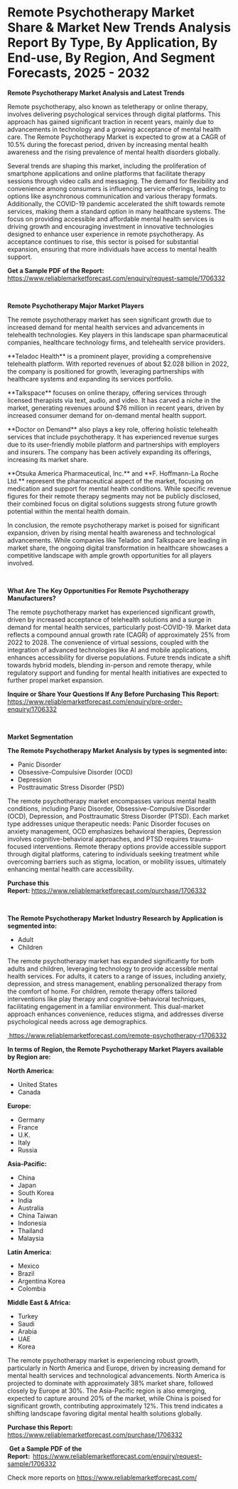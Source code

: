 <p><h1>Remote Psychotherapy Market Share & Market New Trends Analysis Report By Type, By Application, By End-use, By Region, And Segment Forecasts, 2025 - 2032</h1></p><p><strong>Remote Psychotherapy Market Analysis and Latest Trends</strong></p>
<p><p>Remote psychotherapy, also known as teletherapy or online therapy, involves delivering psychological services through digital platforms. This approach has gained significant traction in recent years, mainly due to advancements in technology and a growing acceptance of mental health care. The Remote Psychotherapy Market is expected to grow at a CAGR of 10.5% during the forecast period, driven by increasing mental health awareness and the rising prevalence of mental health disorders globally.</p><p>Several trends are shaping this market, including the proliferation of smartphone applications and online platforms that facilitate therapy sessions through video calls and messaging. The demand for flexibility and convenience among consumers is influencing service offerings, leading to options like asynchronous communication and various therapy formats. Additionally, the COVID-19 pandemic accelerated the shift towards remote services, making them a standard option in many healthcare systems. The focus on providing accessible and affordable mental health services is driving growth and encouraging investment in innovative technologies designed to enhance user experience in remote psychotherapy. As acceptance continues to rise, this sector is poised for substantial expansion, ensuring that more individuals have access to mental health support.</p></p>
<p><strong>Get a Sample PDF of the Report:&nbsp;</strong> <a href="https://www.reliablemarketforecast.com/enquiry/request-sample/1706332?utm_campaign=3528&utm_medium=2&utm_source=Github&utm_content=ia&utm_term=27032025&utm_id=remote-psychotherapy">https://www.reliablemarketforecast.com/enquiry/request-sample/1706332</a></p>
<p>&nbsp;</p>
<p><strong>Remote Psychotherapy Major Market Players</strong></p>
<p><p>The remote psychotherapy market has seen significant growth due to increased demand for mental health services and advancements in telehealth technologies. Key players in this landscape span pharmaceutical companies, healthcare technology firms, and telehealth service providers.</p><p>**Teladoc Health** is a prominent player, providing a comprehensive telehealth platform. With reported revenues of about $2.028 billion in 2022, the company is positioned for growth, leveraging partnerships with healthcare systems and expanding its services portfolio.</p><p>**Talkspace** focuses on online therapy, offering services through licensed therapists via text, audio, and video. It has carved a niche in the market, generating revenues around $76 million in recent years, driven by increased consumer demand for on-demand mental health support.</p><p>**Doctor on Demand** also plays a key role, offering holistic telehealth services that include psychotherapy. It has experienced revenue surges due to its user-friendly mobile platform and partnerships with employers and insurers. The company has been actively expanding its offerings, increasing its market share.</p><p>**Otsuka America Pharmaceutical, Inc.** and **F. Hoffmann-La Roche Ltd.** represent the pharmaceutical aspect of the market, focusing on medication and support for mental health conditions. While specific revenue figures for their remote therapy segments may not be publicly disclosed, their combined focus on digital solutions suggests strong future growth potential within the mental health domain.</p><p>In conclusion, the remote psychotherapy market is poised for significant expansion, driven by rising mental health awareness and technological advancements. While companies like Teladoc and Talkspace are leading in market share, the ongoing digital transformation in healthcare showcases a competitive landscape with ample growth opportunities for all players involved.</p></p>
<p>&nbsp;</p>
<p><strong>What Are The Key Opportunities For Remote Psychotherapy Manufacturers?</strong></p>
<p><p>The remote psychotherapy market has experienced significant growth, driven by increased acceptance of telehealth solutions and a surge in demand for mental health services, particularly post-COVID-19. Market data reflects a compound annual growth rate (CAGR) of approximately 25% from 2022 to 2028. The convenience of virtual sessions, coupled with the integration of advanced technologies like AI and mobile applications, enhances accessibility for diverse populations. Future trends indicate a shift towards hybrid models, blending in-person and remote therapy, while regulatory support and funding for mental health initiatives are expected to further propel market expansion.</p></p>
<p><strong>Inquire or Share Your Questions If Any Before Purchasing This Report:</strong> <a href="https://www.reliablemarketforecast.com/enquiry/pre-order-enquiry/1706332?utm_campaign=3528&utm_medium=2&utm_source=Github&utm_content=ia&utm_term=27032025&utm_id=remote-psychotherapy">https://www.reliablemarketforecast.com/enquiry/pre-order-enquiry/1706332</a></p>
<p>&nbsp;</p>
<p><strong>Market Segmentation</strong></p>
<p><strong>The Remote Psychotherapy Market Analysis by types is segmented into:</strong></p>
<p><ul><li>Panic Disorder</li><li>Obsessive-Compulsive Disorder (OCD)</li><li>Depression</li><li>Posttraumatic Stress Disorder (PSD)</li></ul></p>
<p><p>The remote psychotherapy market encompasses various mental health conditions, including Panic Disorder, Obsessive-Compulsive Disorder (OCD), Depression, and Posttraumatic Stress Disorder (PTSD). Each market type addresses unique therapeutic needs: Panic Disorder focuses on anxiety management, OCD emphasizes behavioral therapies, Depression involves cognitive-behavioral approaches, and PTSD requires trauma-focused interventions. Remote therapy options provide accessible support through digital platforms, catering to individuals seeking treatment while overcoming barriers such as stigma, location, or mobility issues, ultimately enhancing mental health care accessibility.</p></p>
<p><strong>Purchase this Report:&nbsp;</strong><a href="https://www.reliablemarketforecast.com/purchase/1706332?utm_campaign=3528&utm_medium=2&utm_source=Github&utm_content=ia&utm_term=27032025&utm_id=remote-psychotherapy">https://www.reliablemarketforecast.com/purchase/1706332</a></p>
<p>&nbsp;</p>
<p><strong>The Remote Psychotherapy Market Industry Research by Application is segmented into:</strong></p>
<p><ul><li>Adult</li><li>Children</li></ul></p>
<p><p>The remote psychotherapy market has expanded significantly for both adults and children, leveraging technology to provide accessible mental health services. For adults, it caters to a range of issues, including anxiety, depression, and stress management, enabling personalized therapy from the comfort of home. For children, remote therapy offers tailored interventions like play therapy and cognitive-behavioral techniques, facilitating engagement in a familiar environment. This dual-market approach enhances convenience, reduces stigma, and addresses diverse psychological needs across age demographics.</p></p>
<p><a href="https://www.reliablemarketforecast.com/remote-psychotherapy-r1706332?utm_campaign=3528&utm_medium=2&utm_source=Github&utm_content=ia&utm_term=27032025&utm_id=remote-psychotherapy">&nbsp;https://www.reliablemarketforecast.com/remote-psychotherapy-r1706332</a></p>
<p><strong>In terms of Region, the Remote Psychotherapy Market Players available by Region are:</strong></p>
<p>
    <p> <strong> North America: </strong>
        <ul>
            <li>United States</li>
            <li>Canada</li>
        </ul>
        </p> 
    <p> <strong> Europe: </strong>
        <ul>
            <li>Germany</li>
            <li>France</li>
            <li>U.K.</li>
            <li>Italy</li>
            <li>Russia</li>
        </ul>
        </p> 
    <p> <strong> Asia-Pacific: </strong>
        <ul>
            <li>China</li>
            <li>Japan</li>
            <li>South Korea</li>
            <li>India</li>
            <li>Australia</li>
            <li>China Taiwan</li>
            <li>Indonesia</li>
            <li>Thailand</li>
            <li>Malaysia</li>
        </ul>
        </p> 
    <p> <strong> Latin America: </strong>
        <ul>
            <li>Mexico</li>
            <li>Brazil</li>
            <li>Argentina Korea</li>
            <li>Colombia</li>
        </ul>
        </p> 
    <p> <strong> Middle East & Africa: </strong>
        <ul>
            <li>Turkey</li>
            <li>Saudi</li>
            <li>Arabia</li>
            <li>UAE</li>
            <li>Korea</li>
        </ul>
    </p>
    </p>
<p><p>The remote psychotherapy market is experiencing robust growth, particularly in North America and Europe, driven by increasing demand for mental health services and technological advancements. North America is projected to dominate with approximately 38% market share, followed closely by Europe at 30%. The Asia-Pacific region is also emerging, expected to capture around 20% of the market, while China is poised for significant growth, contributing approximately 12%. This trend indicates a shifting landscape favoring digital mental health solutions globally.</p></p>
<p><strong>Purchase this Report: </strong><a href="https://www.reliablemarketforecast.com/purchase/1706332?utm_campaign=3528&utm_medium=2&utm_source=Github&utm_content=ia&utm_term=27032025&utm_id=remote-psychotherapy">https://www.reliablemarketforecast.com/purchase/1706332</a></p>
<p>&nbsp;<strong>Get a Sample PDF of the Report:&nbsp;&nbsp;</strong><a href="https://www.reliablemarketforecast.com/enquiry/request-sample/1706332?utm_campaign=3528&utm_medium=2&utm_source=Github&utm_content=ia&utm_term=27032025&utm_id=remote-psychotherapy">https://www.reliablemarketforecast.com/enquiry/request-sample/1706332</a></p>
<p><strong></strong></p>
<p>Check more reports on <a href="https://www.reliablemarketforecast.com/?utm_campaign=3528&utm_medium=2&utm_source=Github&utm_content=ia&utm_term=27032025&utm_id=remote-psychotherapy">https://www.reliablemarketforecast.com/</a></p>